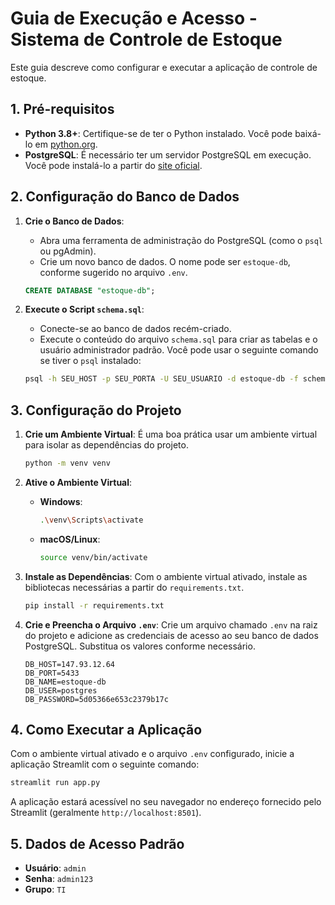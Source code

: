 # Guia de Execução e Acesso - Sistema de Controle de Estoque

Este guia descreve como configurar e executar a aplicação de controle de estoque.

## 1. Pré-requisitos

- **Python 3.8+**: Certifique-se de ter o Python instalado. Você pode baixá-lo em [python.org](https://python.org).
- **PostgreSQL**: É necessário ter um servidor PostgreSQL em execução. Você pode instalá-lo a partir do [site oficial](https://www.postgresql.org/download/).

## 2. Configuração do Banco de Dados

1.  **Crie o Banco de Dados**:
    - Abra uma ferramenta de administração do PostgreSQL (como o `psql` ou pgAdmin).
    - Crie um novo banco de dados. O nome pode ser `estoque-db`, conforme sugerido no arquivo `.env`.

    ```sql
    CREATE DATABASE "estoque-db";
    ```

2.  **Execute o Script `schema.sql`**:
    - Conecte-se ao banco de dados recém-criado.
    - Execute o conteúdo do arquivo `schema.sql` para criar as tabelas e o usuário administrador padrão. Você pode usar o seguinte comando se tiver o `psql` instalado:

    ```bash
    psql -h SEU_HOST -p SEU_PORTA -U SEU_USUARIO -d estoque-db -f schema.sql
    ```

## 3. Configuração do Projeto

1.  **Crie um Ambiente Virtual**:
    É uma boa prática usar um ambiente virtual para isolar as dependências do projeto.

    ```bash
    python -m venv venv
    ```

2.  **Ative o Ambiente Virtual**:
    - **Windows**:
      ```bash
      .\venv\Scripts\activate
      ```
    - **macOS/Linux**:
      ```bash
      source venv/bin/activate
      ```

3.  **Instale as Dependências**:
    Com o ambiente virtual ativado, instale as bibliotecas necessárias a partir do `requirements.txt`.

    ```bash
    pip install -r requirements.txt
    ```

4.  **Crie e Preencha o Arquivo `.env`**:
    Crie um arquivo chamado `.env` na raiz do projeto e adicione as credenciais de acesso ao seu banco de dados PostgreSQL. Substitua os valores conforme necessário.

    ```
    DB_HOST=147.93.12.64
    DB_PORT=5433
    DB_NAME=estoque-db
    DB_USER=postgres
    DB_PASSWORD=5d05366e653c2379b17c
    ```

## 4. Como Executar a Aplicação

Com o ambiente virtual ativado e o arquivo `.env` configurado, inicie a aplicação Streamlit com o seguinte comando:

```bash
streamlit run app.py
```

A aplicação estará acessível no seu navegador no endereço fornecido pelo Streamlit (geralmente `http://localhost:8501`).

## 5. Dados de Acesso Padrão

- **Usuário**: `admin`
- **Senha**: `admin123`
- **Grupo**: `TI`
